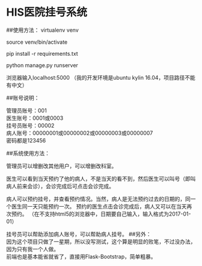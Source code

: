# HIS医院挂号系统
##使用方法：
virtualenv venv  
  
source venv/bin/activate  
  
pip install -r requirements.txt  
  
python manage.py runserver  
  
浏览器输入localhost:5000  （我的开发环境是ubuntu kylin 16.04，项目路径不能有中文）
  

##账号说明：  

管理员账号：001   
医生账号：0001或0003  
挂号员账号：00002  
病人账号：00000001或00000002或00000003或00000007  
密码都是123456  

##系统使用方法：  

管理员可以增删改其他用户，可以增删改科室。  
  
医生可以看到当天预约了他的病人，不是当天的看不到，然后医生可以叫号（即叫病人前来会诊），会诊完成后可点击会诊完成。 
  
病人可以预约挂号，并查看预约情况。当然，病人是无法预约过去的日期的，同一个医生同一天只能预约一次。  预约的医生点击会诊完成后，病人又可以在当天再次预约。
（在不支持html5的浏览器中，日期要自己输入，输入格式为2017-01-01）  
  
  挂号员可以帮助添加病人账号，可以帮助病人挂号。
##另外：  
因为这个项目只做了一星期，所以没写测试，这个算是明显的败笔，不过没办法，因为只有我一个人做。  
前端也是基本能省就省了，直接用Flask-Bootstrap，简单粗暴。  

